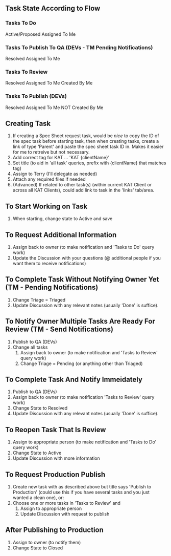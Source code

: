 ## Task State According to Flow

### Tasks To Do
Active/Proposed
Assigned To Me

### Tasks To Publish To QA (DEVs - TM Pending Notifications)
Resolved
Assigned To Me

### Tasks To Review
Resolved
Assigned To Me
Created By Me

### Tasks To Publish (DEVs)
Resolved
Assigned To Me
NOT Created By Me

## Creating Task
1. If creating a Spec Sheet request task, would be *nice* to copy the ID of the spec task before starting task, then when creating tasks, create a link of type 'Parent' and paste the spec sheet task ID in.  Makes it easier for me to retreive but not necessary.
1. Add correct tag for KAT ... 'KAT {clientName}'
1. Set title (to aid in 'all task' queries, prefix with {clientName} that matches tag)
1. Assign to Terry (I'll delegate as needed)
1. Attach any required files if needed
1. (Advanced) If related to other task(s) (within current KAT Client or across all KAT Clients), could add link to task in the 'links' tab/area.

## To Start Working on Task
1. When starting, change state to Active and save

## To Request Additional Information
1. Assign back to owner (to make notification and 'Tasks to Do' query work)
1. Update the Discussion with your questions (@ additional people if you want them to receive notifications)

## To Complete Task Without Notifying Owner Yet (TM - Pending Notifications)
1. Change Triage = Triaged
1. Update Discussion with any relevant notes (usually 'Done' is suffice).

## To Notify Owner Multiple Tasks Are Ready For Review (TM - Send Notifications)
1. Publish to QA (DEVs)
1. Change all tasks 
	1. Assign back to owner (to make notification and 'Tasks to Review' query work)
	1. Change Triage = Pending (or anything other than Triaged)

## To Complete Task And Notify Immeidately
1. Publish to QA (DEVs)
1. Assign back to owner (to make notification 'Tasks to Review' query work)
1. Change State to Resolved
1. Update Discussion with any relevant notes (usually 'Done' is suffice).

## To Reopen Task That Is Review
1. Assign to appropriate person (to make notification and 'Tasks to Do' query work)
1. Change State to Active
1. Update Discussion with more information

## To Request Production Publish
1. Create new task with as described above but title says 'Publish to Production' (could use this if you have several tasks and you just wanted a clean one), or:
1. Choose one or more tasks in 'Tasks to Review' and 
	1. Assign to appropriate person
	1. Update Discussion with request to publish

## After Publishing to Production
1. Assign to owner (to notify them)
1. Change State to Closed